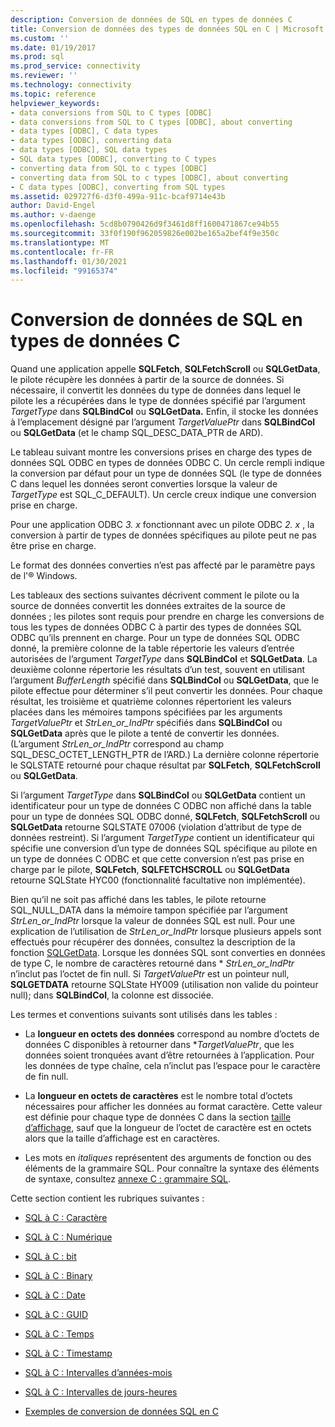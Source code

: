 ```yaml
---
description: Conversion de données de SQL en types de données C
title: Conversion de données des types de données SQL en C | Microsoft Docs
ms.custom: ''
ms.date: 01/19/2017
ms.prod: sql
ms.prod_service: connectivity
ms.reviewer: ''
ms.technology: connectivity
ms.topic: reference
helpviewer_keywords:
- data conversions from SQL to C types [ODBC]
- data conversions from SQL to C types [ODBC], about converting
- data types [ODBC], C data types
- data types [ODBC], converting data
- data types [ODBC], SQL data types
- SQL data types [ODBC], converting to C types
- converting data from SQL to c types [ODBC]
- converting data from SQL to c types [ODBC], about converting
- C data types [ODBC], converting from SQL types
ms.assetid: 029727f6-d3f0-499a-911c-bcaf9714e43b
author: David-Engel
ms.author: v-daenge
ms.openlocfilehash: 5cd8b0790426d9f3461d8ff1600471867ce94b55
ms.sourcegitcommit: 33f0f190f962059826e002be165a2bef4f9e350c
ms.translationtype: MT
ms.contentlocale: fr-FR
ms.lasthandoff: 01/30/2021
ms.locfileid: "99165374"
---
```

# <a name="converting-data-from-sql-to-c-data-types"></a>Conversion de données de SQL en types de données C
Quand une application appelle **SQLFetch**, **SQLFetchScroll** ou **SQLGetData**, le pilote récupère les données à partir de la source de données. Si nécessaire, il convertit les données du type de données dans lequel le pilote les a récupérées dans le type de données spécifié par l’argument *TargetType* dans **SQLBindCol** ou **SQLGetData.** Enfin, il stocke les données à l’emplacement désigné par l’argument *TargetValuePtr* dans **SQLBindCol** ou **SQLGetData** (et le champ SQL_DESC_DATA_PTR de ARD).  
  
 Le tableau suivant montre les conversions prises en charge des types de données SQL ODBC en types de données ODBC C. Un cercle rempli indique la conversion par défaut pour un type de données SQL (le type de données C dans lequel les données seront converties lorsque la valeur de *TargetType* est SQL_C_DEFAULT). Un cercle creux indique une conversion prise en charge.  
  
 Pour une application ODBC *3. x* fonctionnant avec un pilote ODBC *2. x* , la conversion à partir de types de données spécifiques au pilote peut ne pas être prise en charge.  
  
 Le format des données converties n’est pas affecté par le paramètre pays de l'® Windows.  
  
 Les tableaux des sections suivantes décrivent comment le pilote ou la source de données convertit les données extraites de la source de données ; les pilotes sont requis pour prendre en charge les conversions de tous les types de données ODBC C à partir des types de données SQL ODBC qu’ils prennent en charge. Pour un type de données SQL ODBC donné, la première colonne de la table répertorie les valeurs d’entrée autorisées de l’argument *TargetType* dans **SQLBindCol** et **SQLGetData**. La deuxième colonne répertorie les résultats d’un test, souvent en utilisant l’argument *BufferLength* spécifié dans **SQLBindCol** ou **SQLGetData**, que le pilote effectue pour déterminer s’il peut convertir les données. Pour chaque résultat, les troisième et quatrième colonnes répertorient les valeurs placées dans les mémoires tampons spécifiées par les arguments *TargetValuePtr* et *StrLen_or_IndPtr* spécifiés dans **SQLBindCol** ou **SQLGetData** après que le pilote a tenté de convertir les données. (L’argument *StrLen_or_IndPtr* correspond au champ SQL_DESC_OCTET_LENGTH_PTR de l’ARD.) La dernière colonne répertorie le SQLSTATE retourné pour chaque résultat par **SQLFetch**, **SQLFetchScroll** ou **SQLGetData**.  
  
 Si l’argument *TargetType* dans **SQLBindCol** ou **SQLGetData** contient un identificateur pour un type de données C ODBC non affiché dans la table pour un type de données SQL ODBC donné, **SQLFetch**, **SQLFetchScroll** ou **SQLGetData** retourne SQLSTATE 07006 (violation d’attribut de type de données restreint). Si l’argument *TargetType* contient un identificateur qui spécifie une conversion d’un type de données SQL spécifique au pilote en un type de données C ODBC et que cette conversion n’est pas prise en charge par le pilote, **SQLFetch**, **SQLFETCHSCROLL** ou **SQLGetData** retourne SQLState HYC00 (fonctionnalité facultative non implémentée).  
  
 Bien qu’il ne soit pas affiché dans les tables, le pilote retourne SQL_NULL_DATA dans la mémoire tampon spécifiée par l’argument *StrLen_or_IndPtr* lorsque la valeur de données SQL est null. Pour une explication de l’utilisation de *StrLen_or_IndPtr* lorsque plusieurs appels sont effectués pour récupérer des données, consultez la description de la fonction [SQLGetData](../../../odbc/reference/syntax/sqlgetdata-function.md). Lorsque les données SQL sont converties en données de type C, le nombre de caractères retourné dans \* *StrLen_or_IndPtr* n’inclut pas l’octet de fin null. Si *TargetValuePtr* est un pointeur null, **SQLGETDATA** retourne SQLState HY009 (utilisation non valide du pointeur null); dans **SQLBindCol**, la colonne est dissociée.  
  
 Les termes et conventions suivants sont utilisés dans les tables :  
  
-   La **longueur en octets des données** correspond au nombre d’octets de données C disponibles à retourner dans **TargetValuePtr*, que les données soient tronquées avant d’être retournées à l’application. Pour les données de type chaîne, cela n’inclut pas l’espace pour le caractère de fin null.  
  
-   La **longueur en octets de caractères** est le nombre total d’octets nécessaires pour afficher les données au format caractère. Cette valeur est définie pour chaque type de données C dans la section [taille d’affichage](../../../odbc/reference/appendixes/display-size.md), sauf que la longueur de l’octet de caractère est en octets alors que la taille d’affichage est en caractères.  
  
-   Les mots en *italiques* représentent des arguments de fonction ou des éléments de la grammaire SQL. Pour connaître la syntaxe des éléments de syntaxe, consultez [annexe C : grammaire SQL](../../../odbc/reference/appendixes/appendix-c-sql-grammar.md).  
  
 Cette section contient les rubriques suivantes :  
  
-   [SQL à C : Caractère](../../../odbc/reference/appendixes/sql-to-c-character.md)  
  
-   [SQL à C : Numérique](../../../odbc/reference/appendixes/sql-to-c-numeric.md)  
  
-   [SQL à C : bit](../../../odbc/reference/appendixes/sql-to-c-bit.md)  
  
-   [SQL à C : Binary](../../../odbc/reference/appendixes/sql-to-c-binary.md)  
  
-   [SQL à C : Date](../../../odbc/reference/appendixes/sql-to-c-date.md)  
  
-   [SQL à C : GUID](../../../odbc/reference/appendixes/sql-to-c-guid.md)  
  
-   [SQL à C : Temps](../../../odbc/reference/appendixes/sql-to-c-time.md)  
  
-   [SQL à C : Timestamp](../../../odbc/reference/appendixes/sql-to-c-timestamp.md)  
  
-   [SQL à C : Intervalles d’années-mois](../../../odbc/reference/appendixes/sql-to-c-year-month-intervals.md)  
  
-   [SQL à C : Intervalles de jours-heures](../../../odbc/reference/appendixes/sql-to-c-day-time-intervals.md)  
  
-   [Exemples de conversion de données SQL en C](../../../odbc/reference/appendixes/sql-to-c-data-conversion-examples.md)
